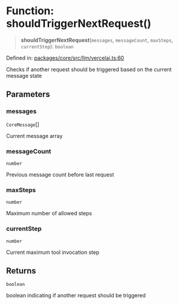 # Function: shouldTriggerNextRequest()

> **shouldTriggerNextRequest**(`messages`, `messageCount`, `maxSteps`, `currentStep`): `boolean`

Defined in: [packages/core/src/llm/vercelai.ts:60](https://github.com/GeoDaCenter/openassistant/blob/28e38a23cf528ccfe10391135d12fba8d3e385da/packages/core/src/llm/vercelai.ts#L60)

Checks if another request should be triggered based on the current message state

## Parameters

### messages

`CoreMessage`[]

Current message array

### messageCount

`number`

Previous message count before last request

### maxSteps

`number`

Maximum number of allowed steps

### currentStep

`number`

Current maximum tool invocation step

## Returns

`boolean`

boolean indicating if another request should be triggered

